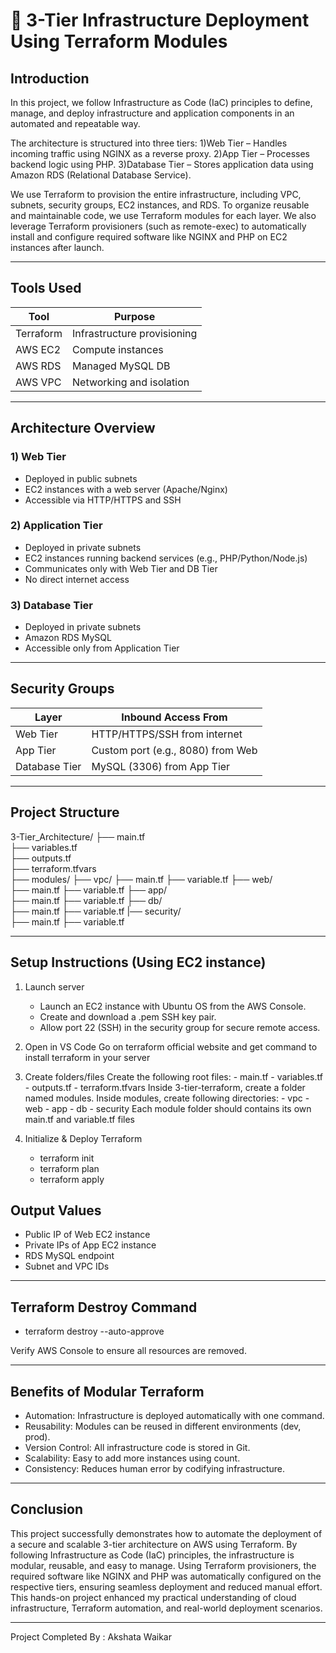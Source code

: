 # 🚀 3-Tier Infrastructure Deployment Using Terraform Modules

## Introduction

 In this project, we follow Infrastructure as Code (IaC) principles to define, manage, and deploy infrastructure and application components in an automated and repeatable way.
   
The architecture is structured into three tiers:
1)Web Tier – Handles incoming traffic using NGINX as a reverse proxy.
2)App Tier – Processes backend logic using PHP.
3)Database Tier – Stores application data using Amazon RDS (Relational Database Service).

We use Terraform to provision the entire infrastructure, including VPC, subnets, security groups, EC2 instances, and RDS.
To organize reusable and maintainable code, we use Terraform modules for each layer.
We also leverage Terraform provisioners (such as remote-exec) to automatically install and configure required software like NGINX and PHP on EC2 instances after launch.

---

##  Tools Used

| Tool         | Purpose                        |
|--------------|--------------------------------|
| Terraform    | Infrastructure provisioning   |
| AWS EC2      | Compute instances              |
| AWS RDS      | Managed MySQL DB               |
| AWS VPC      | Networking and isolation       |

---

##  Architecture Overview

### 1️) Web Tier
- Deployed in public subnets
- EC2 instances with a web server (Apache/Nginx)
- Accessible via HTTP/HTTPS and SSH

### 2️) Application Tier
- Deployed in private subnets
- EC2 instances running backend services (e.g., PHP/Python/Node.js)
- Communicates only with Web Tier and DB Tier
- No direct internet access

### 3️) Database Tier
- Deployed in private subnets
- Amazon RDS MySQL
- Accessible only from Application Tier

---


##  Security Groups

| Layer         | Inbound Access From               |
|---------------|-----------------------------------|
| Web Tier      | HTTP/HTTPS/SSH from internet      |
| App Tier      | Custom port (e.g., 8080) from Web |
| Database Tier | MySQL (3306) from App Tier        |

---

##  Project Structure


 3-Tier_Architecture/
├── main.tf               
├── variables.tf         
├── outputs.tf            
├── terraform.tfvars      
├── modules/
      ├── vpc/ 
             ├── main.tf
             ├── variable.tf
      ├── web/  
             ├── main.tf
             ├── variable.tf
      ├── app/              
             ├── main.tf
             ├── variable.tf
      ├── db/               
             ├── main.tf
             ├── variable.tf
      |── security/         
             ├── main.tf
             ├── variable.tf


---

##  Setup Instructions (Using EC2 instance)

 1. Launch server
       - Launch an EC2 instance with Ubuntu OS from the AWS Console.
       - Create and download a .pem SSH key pair.
       - Allow port 22 (SSH) in the security group for secure remote access.  

 2. Open in VS Code
      Go on terraform official website and get command to install terraform in your server


 3. Create folders/files
    Create the following root files:
        - main.tf
        - variables.tf
        - outputs.tf
        - terraform.tfvars
    Inside 3-tier-terraform, create a folder named modules. Inside modules, create following directories:
         - vpc
         - web
         - app
         - db
         - security
Each module folder should contains its own main.tf and variable.tf files

4.  Initialize & Deploy Terraform
       - terraform init
       - terraform plan
       - terraform apply


##  Output Values

* Public IP of Web EC2 instance
* Private IPs of App EC2 instance
* RDS MySQL endpoint
* Subnet and VPC IDs

---


##   Terraform Destroy Command

- terraform destroy --auto-approve


Verify AWS Console to ensure all resources are removed.

---

##  Benefits of Modular Terraform

- Automation: Infrastructure is deployed automatically with one command.
- Reusability: Modules can be reused in different environments (dev, prod).
- Version Control: All infrastructure code is stored in Git.
- Scalability: Easy to add more instances using count.
- Consistency: Reduces human error by codifying infrastructure.

---

##  Conclusion

This project successfully demonstrates how to automate the deployment of a secure and scalable 3-tier architecture on AWS using Terraform. By following Infrastructure as Code (IaC) principles, the infrastructure is modular, reusable, and easy to manage. Using Terraform provisioners, the required software like NGINX and PHP was automatically configured on the respective tiers, ensuring seamless deployment and reduced manual effort.
This hands-on project enhanced my practical understanding of cloud infrastructure, Terraform automation, and real-world deployment scenarios.

---

 
 Project Completed By : Akshata Waikar

